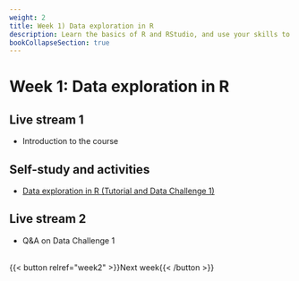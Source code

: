 ```yaml
---
weight: 2
title: Week 1) Data exploration in R
description: Learn the basics of R and RStudio, and use your skills to explore datasets.
bookCollapseSection: true
---
```


# Week 1: Data exploration in R

## Live stream 1
- Introduction to the course

## Self-study and activities
- [Data exploration in R (Tutorial and Data Challenge 1)](docs/tutorials/data-exploration-in-r)

## Live stream 2
- Q&A on Data Challenge 1


<br>
{{< button relref="week2" >}}Next week{{< /button >}}

<!--

Meetup
- Introduction to the course *live*
  - Course objectives and practical arrangements
  - Workflow overview
  - Relevance of workflow management
-->
<!--  - Any remaining questions, please post them by DEADLINE on XXXX-->

<!--
- Reading: Web scraping workflow

- Self-study
  - Readings
    - Web scraping article Hannes/Johannes/Abhi/Andrew
    - Ethics in scraping and APIs

  - Video: Assessing research fit of web scraping and APIs [recorded]


- Self study
  - sdasd
    - data enrichment (e.g., ML APIs)
    - data collection and intelligence (e.g., search; chartmetric)
    - market research (e.g., pricewatch)

-->




<!-- Hybrid teams
-->

<!--(Module 1b: Legality and Terms of Use
paper? advice?))-->
